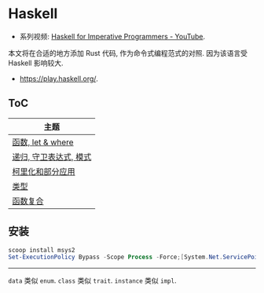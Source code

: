 # Haskell

- 系列视频: [Haskell for Imperative Programmers - YouTube](https://www.youtube.com/playlist?list=PLe7Ei6viL6jGp1Rfu0dil1JH1SHk9bgDV).

本文将在合适的地方添加 Rust 代码, 作为命令式编程范式的对照. 因为该语言受 Haskell 影响较大.

- <https://play.haskell.org/>.

## ToC

| 主题                                                |
| --------------------------------------------------- |
| [函数, let & where](函数,_let_&_where.md)           |
| [递归, 守卫表达式, 模式](递归,_守卫表达式,_模式.md) |
| [柯里化和部分应用](柯里化和部分应用.md)             |
| [类型](类型.md)                                     |
| [函数复合](函数复合.md)                             |

## 安装

```ps1
scoop install msys2
Set-ExecutionPolicy Bypass -Scope Process -Force;[System.Net.ServicePointManager]::SecurityProtocol = [System.Net.ServicePointManager]::SecurityProtocol -bor 3072; try { & ([ScriptBlock]::Create((Invoke-WebRequest https://www.haskell.org/ghcup/sh/bootstrap-haskell.ps1 -UseBasicParsing))) -Interactive -DisableCurl } catch { Write-Error $_ }
```

---

`data` 类似 `enum`.
`class` 类似 `trait`.
`instance` 类似 `impl`.
